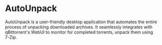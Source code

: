 # AutoUnpack
AutoUnpack is a user-friendly desktop application that automates the entire process of unpacking downloaded archives. It seamlessly integrates with qBittorrent's WebUI to monitor for completed torrents, unpack them using 7-Zip.
